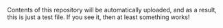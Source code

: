Contents of this repository will be automatically uploaded, and as a result, this is just a test file.  If you see it, then at least something works!
